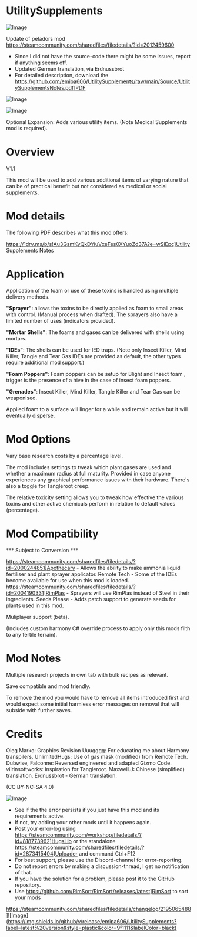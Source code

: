 # UtilitySupplements

![Image](https://i.imgur.com/buuPQel.png)

Update of peladors mod
https://steamcommunity.com/sharedfiles/filedetails/?id=2012459600

- Since I did not have the source-code there might be some issues, report if anything seems off.
- Updated German translation, via Erdnussbrot
- For detailed description, download the https://github.com/emipa606/UtilitySupplements/raw/main/Source/UtilitySupplementsNotes.pdf]PDF

![Image](https://i.imgur.com/pufA0kM.png)

	
![Image](https://i.imgur.com/Z4GOv8H.png)


Optional Expansion: Adds various utility items. (Note Medical Supplements mod is required).

# Overview
 V1.1

This mod will be used to add various additional items of varying nature that can be of practical benefit but not considered as medical or social supplements.

# Mod details


The following PDF describes what this mod offers:

https://1drv.ms/b/s!Au3GsmKyQkDYiuVxeFes0XYuoZd37A?e=wSiEpc]Utility Supplements Notes


# Application


Application of the foam or use of these toxins is handled using multiple delivery methods.

**"Sprayer"**: allows the toxins to be directly applied as foam to small areas with control. (Manual process when drafted). The sprayers also have a limited number of uses (indicators provided).

**"Mortar Shells"**: The foams and gases can be delivered with shells using mortars.

**"IDEs"**: The shells can be used for IED traps. (Note only Insect Killer, Mind Killer, Tangle and Tear Gas IDEs are provided as default, the other types require additional mod support.)

**"Foam Poppers"**: Foam poppers can be setup for Blight and Insect foam , trigger is the presence of a hive in the case of insect foam poppers. 

**"Grenades"**: Insect Killer, Mind Killer, Tangle Killer and Tear Gas can be weaponised.

Applied foam to a surface will linger for a while and remain active but it will eventually disperse.


# Mod Options


Vary base research costs by a percentage level.

The mod includes settings to tweak which plant gases are used and whether a maximum radius at full maturity. Provided in case anyone experiences any graphical performance issues with their hardware. There's also a toggle for Tangleroot creep.

The relative toxicity setting allows you to tweak how effective the various toxins and other active chemicals perform in relation to default values (percentage).


# Mod Compatibility
 *** Subject to Conversion ***

https://steamcommunity.com/sharedfiles/filedetails/?id=2000244851]Apothecary - Allows the ability to make ammonia liquid fertiliser and plant sprayer applicator.
Remote Tech - Some of the IDEs become available for use when this mod is loaded.
https://steamcommunity.com/sharedfiles/filedetails/?id=2004190331]RimPlas - Sprayers will use RimPlas instead of Steel in their ingredients.
Seeds Please - Adds patch support to generate seeds for plants used in this mod.

Muliplayer support (beta).

(Includes custom harmony C# override process to apply only this mods filth to any fertile terrain).

# Mod Notes


Multiple research projects in own tab with bulk recipes as relevant.

Save compatible and mod friendly.

To remove the mod you would have to remove all items introduced first and would expect some initial harmless error messages on removal that will subside with further saves.

# Credits


Oleg Marko: Graphics Revision
Uuugggg: For educating me about Harmony transpilers.
UnlimitedHugs: Use of gas mask (modified) from Remote Tech.
Dubwise, Falconne: Reversed engineered and adapted Gizmo Code.
viirinsoftworks: Inspiration for Tangleroot.
Maxwell.J: Chinese (simplified) translation.
Erdnussbrot - German translation.


(CC BY-NC-SA 4.0)


![Image](https://i.imgur.com/PwoNOj4.png)



-  See if the the error persists if you just have this mod and its requirements active.
-  If not, try adding your other mods until it happens again.
-  Post your error-log using https://steamcommunity.com/workshop/filedetails/?id=818773962]HugsLib or the standalone https://steamcommunity.com/sharedfiles/filedetails/?id=2873415404]Uploader and command Ctrl+F12
-  For best support, please use the Discord-channel for error-reporting.
-  Do not report errors by making a discussion-thread, I get no notification of that.
-  If you have the solution for a problem, please post it to the GitHub repository.
-  Use https://github.com/RimSort/RimSort/releases/latest]RimSort to sort your mods



https://steamcommunity.com/sharedfiles/filedetails/changelog/2195065488]![Image](https://img.shields.io/github/v/release/emipa606/UtilitySupplements?label=latest%20version&style=plastic&color=9f1111&labelColor=black)

